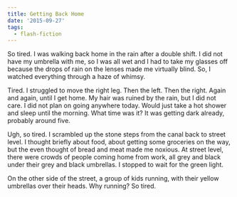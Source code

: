 ```yaml
---
title: Getting Back Home
date: '2015-09-27'
tags:
  - flash-fiction
---
```


So tired. I was walking back home in the rain after a double shift. I did not
have my umbrella with me, so I was all wet and I had to take my glasses off
because the drops of rain on the lenses made me virtually blind. So, I watched
everything through a haze of whimsy.

<!-- truncate -->

Tired. I struggled to move the right leg. Then the left. Then the right. Again
and again, until I get home. My hair was ruined by the rain, but I did not care.
I did not plan on going anywhere today. Would just take a hot shower and sleep
until the morning. What time was it? It was getting dark already, probably
around five.

Ugh, so tired. I scrambled up the stone steps from the canal back to street
level. I thought briefly about food, about getting some groceries on the way,
but the even thought of bread and meat made me noxious. At street level, there
were crowds of people coming home from work, all grey and black under their grey
and black umbrellas. I stopped to wait for the green light.

On the other side of the street, a group of kids running, with their yellow
umbrellas over their heads. Why running? So tired.
